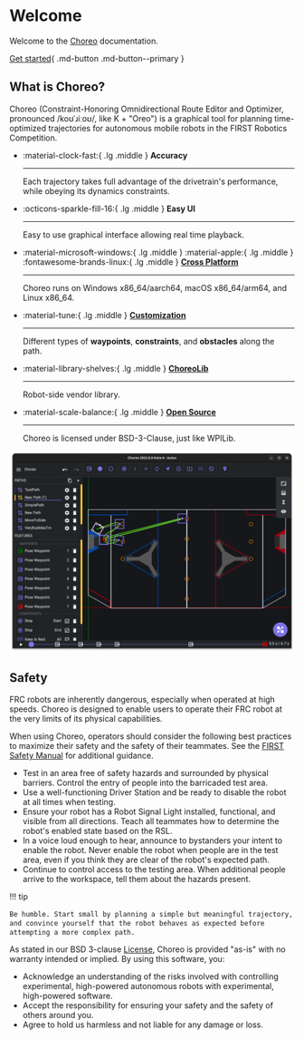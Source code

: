# Welcome

Welcome to the [Choreo](https://github.com/SleipnirGroup/Choreo) documentation.

[Get started](./installation.md){ .md-button .md-button--primary }


## What is Choreo?

Choreo (Constraint-Honoring Omnidirectional Route Editor and Optimizer, pronounced /koʊˈɹiːoʊ/, like K + "Oreo") is a graphical tool for planning time-optimized trajectories for autonomous mobile robots in the FIRST Robotics Competition.

<div class="grid cards" markdown>

-   :material-clock-fast:{ .lg .middle } __Accuracy__

    ---

    Each trajectory takes full advantage of the drivetrain's performance, while obeying its dynamics constraints.


-   :octicons-sparkle-fill-16:{ .lg .middle } __Easy UI__

    ---

    Easy to use graphical interface allowing real time playback.


-   :material-microsoft-windows:{ .lg .middle } :material-apple:{ .lg .middle } :fontawesome-brands-linux:{ .lg .middle } [__Cross Platform__](./installation.md)

    ---

    Choreo runs on Windows x86_64/aarch64, macOS x86_64/arm64, and Linux x86_64.



-   :material-tune:{ .lg .middle } [__Customization__](./usage/editing-paths.md)

    ---

    Different types of **waypoints**, **constraints**, and **obstacles** along the path.


-   :material-library-shelves:{ .lg .middle } [__ChoreoLib__](./choreolib/getting-started.md)

    ---

    Robot-side vendor library.



-   :material-scale-balance:{ .lg .middle } [__Open Source__](./contributing/contributing-guide.md)

    ---

    Choreo is licensed under BSD-3-Clause, just like WPILib.

<!-- -   :material-connection:{ .lg .middle } __PathPlanner Integration__

    ---

    Integration with PathPlanner allows you to generate paths while still working with a familiar toolset. -->



</div>

![Readme Screenshot of Example Choreo Setup](media/readmeScreenshot.png)

## Safety

FRC robots are inherently dangerous, especially when operated at high speeds. Choreo is designed to enable users to operate their FRC robot at the very limits of its physical capabilities.

When using Choreo, operators should consider the following best practices to maximize their safety and the safety of their teammates. See the [FIRST Safety Manual](https://www.firstinspires.org/robotics/frc/safety) for additional guidance.

- Test in an area free of safety hazards and surrounded by physical barriers. Control the entry of people into the barricaded test area.
- Use a well-functioning Driver Station and be ready to disable the robot at all times when testing.
- Ensure your robot has a Robot Signal Light installed, functional, and visible from all directions. Teach all teammates how to determine the robot's enabled state based on the RSL.
- In a voice loud enough to hear, announce to bystanders your intent to enable the robot. Never enable the robot when people are in the test area, even if you think they are clear of the robot's expected path.
- Continue to control access to the testing area. When additional people arrive to the workspace, tell them about the hazards present.

!!! tip

    Be humble. Start small by planning a simple but meaningful trajectory, and convince yourself that the robot behaves as expected before attempting a more complex path.

As stated in our BSD 3-clause [License](https://github.com/SleipnirGroup/Choreo/blob/main/LICENSE), Choreo is provided "as-is" with no warranty intended or implied. By using this software, you:

- Acknowledge an understanding of the risks involved with controlling experimental, high-powered autonomous robots with experimental, high-powered software.
- Accept the responsibility for ensuring your safety and the safety of others around you.
- Agree to hold us harmless and not liable for any damage or loss.
